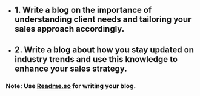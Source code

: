 - ## 1. Write a blog on the importance of understanding client needs and tailoring your sales approach accordingly.

- ## 2. Write a blog about how you stay updated on industry trends and use this knowledge to enhance your sales strategy.

### Note: Use [Readme.so](https://readme.so/editor) for writing your blog.